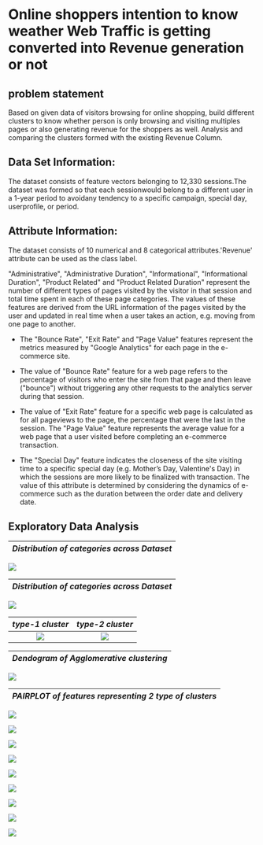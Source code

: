 # Online shoppers intention to know weather Web Traffic is getting converted into Revenue generation or not

## problem statement

Based on given data of visitors browsing for online shopping, build different clusters to know whether person is only browsing and visiting multiples pages or also generating revenue for the shoppers as well.  Analysis and comparing the clusters formed with the existing Revenue Column.

## Data Set Information:

The dataset consists of feature vectors belonging to 12,330 sessions.The dataset was formed so that each sessionwould belong to a different user in a 1-year period to avoidany tendency to a specific campaign, special day, userprofile, or period.

## Attribute Information:

  The dataset consists of 10 numerical and 8 categorical attributes.'Revenue' attribute can be used as the class label.

  "Administrative", "Administrative Duration", "Informational", "Informational Duration", "Product Related" and "Product Related Duration" represent the number of different types of pages visited by the visitor in that session and total time spent in each of these page categories. 
  The values of these features are derived from the URL information of the pages visited by the user and updated in real time when a user takes an action, e.g. moving from one page to another. 
- The "Bounce Rate", "Exit Rate" and "Page Value" features represent the metrics measured by "Google Analytics" for each page in the e-commerce site. 

- The value of "Bounce Rate" feature for a web page refers to the percentage of visitors who enter the site from that page and then leave ("bounce") without triggering any other requests to the analytics server during that session. 

- The value of "Exit Rate" feature for a specific web page is calculated as for all pageviews to the page, the percentage that were the last in the session. The "Page Value" feature represents the average value for a web page that a user visited before completing an e-commerce transaction. 

- The "Special Day" feature indicates the closeness of the site visiting time to a specific special day (e.g. Mother’s Day, Valentine's Day) in which the sessions are more likely to be finalized with transaction. The value of this attribute is determined by considering the dynamics of e-commerce such as the duration between the order date and delivery date. 


## Exploratory Data Analysis

| *Distribution of categories across Dataset*  |
|:-------------------------:|
![](https://github.com/Arvindhh931/Online-shoppers-intention/blob/main/Visualizations/1.png)

| *Distribution of categories across Dataset*  |
|:-------------------------:|
![](https://github.com/Arvindhh931/Online-shoppers-intention/blob/main/Visualizations/2.png)

|  *type-1 cluster*          |  *type-2 cluster*
:-------------------------:|:-------------------------:
![](https://github.com/Arvindhh931/Online-shoppers-intention/blob/main/Visualizations/kmeans.png)  |  ![](https://github.com/Arvindhh931/Online-shoppers-intention/blob/main/Visualizations/Agglomerative.png)


| *Dendogram of Agglomerative clustering*  |
|:-------------------------:|
![](https://github.com/Arvindhh931/Online-shoppers-intention/blob/main/Visualizations/Dendogram.png)

| *PAIRPLOT of features representing 2 type of clusters*  |
|:-------------------------:|
![](https://github.com/Arvindhh931/Online-shoppers-intention/blob/main/Visualizations/10.png)

![](https://github.com/Arvindhh931/Online-shoppers-intention/blob/main/Visualizations/11.png)

![](https://github.com/Arvindhh931/Online-shoppers-intention/blob/main/Visualizations/13.png)

![](https://github.com/Arvindhh931/Online-shoppers-intention/blob/main/Visualizations/12.png)

![](https://github.com/Arvindhh931/Online-shoppers-intention/blob/main/Visualizations/14.png)

![](https://github.com/Arvindhh931/Online-shoppers-intention/blob/main/Visualizations/15.png)

![](https://github.com/Arvindhh931/Online-shoppers-intention/blob/main/Visualizations/16.png)

![](https://github.com/Arvindhh931/Online-shoppers-intention/blob/main/Visualizations/17.png)

![](https://github.com/Arvindhh931/Online-shoppers-intention/blob/main/Visualizations/18.png)

